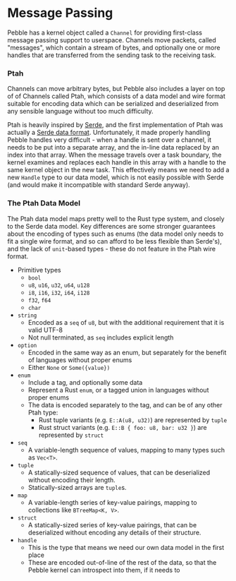 # Message Passing
Pebble has a kernel object called a `Channel` for providing first-class message passing support to userspace.
Channels move packets, called "messages", which contain a stream of bytes, and optionally one or more handles that
are transferred from the sending task to the receiving task.

### Ptah
Channels can move arbitrary bytes, but Pebble also includes a layer on top of of Channels called Ptah, which
consists of a data model and wire format suitable for encoding data which can be serialized and deserialized from
any sensible language without too much difficulty.

Ptah is heavily inspired by [Serde](https://serde.rs), and the first implementation of Ptah was actually a [Serde
data format](https://github.com/IsaacWoods/pebble/tree/04f3eed45a40f196a02374ca053aaee16517dccb/lib/ptah).
Unfortunately, it made properly handling Pebble handles very difficult - when a handle is sent over a channel, it
needs to be put into a separate array, and the in-line data replaced by an index into that array.  When the message
travels over a task boundary, the kernel examines and replaces each handle in this array with a handle to the same
kernel object in the new task. This effectively means we need to add a new `Handle` type to our data model, which
is not easily possible with Serde (and would make it incompatible with standard Serde anyway).

### The Ptah Data Model
The Ptah data model maps pretty well to the Rust type system, and closely to the Serde data model. Key differences
are some stronger guarantees about the encoding of types such as enums (the data model only needs to fit a single
wire format, and so can afford to be less flexible than Serde's), and the lack of `unit`-based types - these do not
feature in the Ptah wire format.

- Primitive types
    - `bool`
    - `u8`, `u16`, `u32`, `u64`, `u128`
    - `i8`, `i16`, `i32`, `i64`, `i128`
    - `f32`, `f64`
    - `char`
- `string`
    - Encoded as a `seq` of `u8`, but with the additional requirement that it is valid UTF-8
    - Not null terminated, as `seq` includes explicit length
- `option`
    - Encoded in the same way as an enum, but separately for the benefit of languages without proper enums
    - Either `None` or `Some({value})`
- `enum`
    - Include a tag, and optionally some data
    - Represent a Rust `enum`, or a tagged union in languages without proper enums
    - The data is encoded separately to the tag, and can be of any other Ptah type:
        - Rust tuple variants (e.g. `E::A(u8, u32)`) are represented by `tuple`
        - Rust struct variants (e.g. `E::B { foo: u8, bar: u32 }`) are represented by `struct`
- `seq`
    - A variable-length sequence of values, mapping to many types such as `Vec<T>`.
- `tuple`
    - A statically-sized sequence of values, that can be deserialized without encoding their length.
    - Statically-sized arrays are `tuple`s.
- `map`
    - A variable-length series of key-value pairings, mapping to collections like `BTreeMap<K, V>`.
- `struct`
    - A statically-sized series of key-value pairings, that can be deserialized without encoding any details of
      their structure.
- `handle`
    - This is the type that means we need our own data model in the first place
    - These are encoded out-of-line of the rest of the data, so that the Pebble kernel can introspect into them, if
      it needs to
